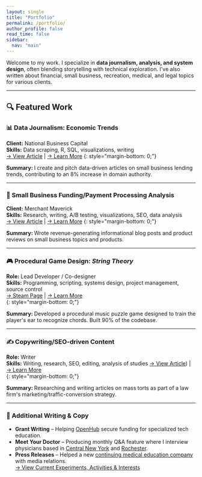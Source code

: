 ```yaml
---
layout: single
title: "Portfolio"
permalink: /portfolio/
author_profile: false
read_time: false
sidebar:
  nav: "main"
---
```

Welcome to my work. I specialize in **data journalism, analysis, and system design**, often blending storytelling with technical exploration. I've also written about financial, small business, recreation, medical, and legal topics for various clients.

---

<h2 class="section-header">🔍 Featured Work</h2>

### 📊 Data Journalism: Economic Trends   
**Client:** National Business Capital    
**Skills:** Data scraping, R, SQL, visualizations, writing    
[→ View Article](https://www.nationalbusinesscapital.com/data-reports/states-least-likely-to-survive-recession/) | [→ Learn More](/portfolio/economic-trends/) 
{: style="margin-bottom: 0;"}
<div class="portfolio-callout-block">
  <strong>Summary: </strong>I create and pitch data-driven articles on small business lending trends, contributing to an 8% increase in domain authority.
</div>     

---

### 💸 Small Business Funding/Payment Processing Analysis        
**Client:** Merchant Maverick    
**Skills:** Research, writing, A/B testing, visualizations, SEO, data analysis    
[→ View Article](https://www.merchantmaverick.com/reviews/stripe-review/) | [→ Learn More](/portfolio/small-business-writing/) 
{: style="margin-bottom: 0;"}
<div class ="portfolio-callout-block">
  <strong>Summary: </strong>Wrote revenue-generating informational blog posts and product reviews on small business topics and products.   
</div>
 
---

### 🎮 Procedural Game Design: *String Theory*   
**Role:** Lead Developer / Co-designer    
**Skills:** Programming, scripting, systems design, project management, source control  
[→ Steam Page](https://store.steampowered.com/app/402150/String_Theory/) | [→ Learn More](/portfolio/game-design/)  
{: style="margin-bottom: 0;"}
<div class ="portfolio-callout-block">
  <strong>Summary: </strong>Developed a procedural music puzzle game designed to train the player's ear to recognize chords. Built 90% of the codebase.
</div>

---

### ✍️ Copywriting/SEO-driven Content  
**Role:** Writer    
**Skills:** Writing, research, SEO, editing, analysis of studies
[→ View Article](https://www.robertkinglawfirm.com/mass-torts/ultra-processed-foods-lawsuit/are-processed-foods-addictive-to-kids-and-teens/)) | [→ Learn More](/portfolio/law-firm-seo/)  
{: style="margin-bottom: 0;"}
<div class ="portfolio-callout-block">
  <strong>Summary: </strong>Researching and writing articles on mass torts as part of a law firm's marketing/traffic-conversion strategy.
</div>

---

### 🧠 Additional Writing & Copy   
- **Grant Writing** – Helping [OpenHub](https://openhubproject.com/) secure funding for specialized tech education. 
- **Meet Your Doctor** – Producing monthly Q&A feature where I interview physicians based in [Central New York](https://www.cnyhealth.com/) and [Rochester](https://www.gvhealthnews.com/).  
- **Press Releases** – Helped a new [continuing medical education company](https://qdcme.com/) with media relations.  
[→ View Current Experiments, Activities & Interests](/now/)
